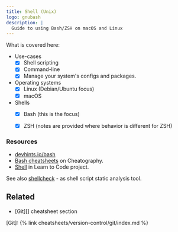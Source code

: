 ```yaml
---
title: Shell (Unix)
logo: gnubash
description: |
  Guide to using Bash/ZSH on macOS and Linux
---
```


What is covered here:

- Use-cases
    - [x] Shell scripting
    - [x] Command-line
    - [x] Manage your system's configs and packages.
- Operating systems
    - [x] Linux (Debian/Ubuntu focus)
    - [x] macOS
- Shells
    - [x] Bash (this is the focus)
    - [x] ZSH (notes are provided where behavior is different for ZSH)


### Resources

- [devhints.io/bash](https://devhints.io/bash)
- [Bash cheatsheets](https://cheatography.com/tag/bash/) on Cheatography.
- [Shell](https://github.com/MichaelCurrin/learn-to-code/tree/master/en/topics/shell) in Learn to Code project.


See also [shellcheck](https://github.com/koalaman/shellcheck/) - as shell script static analysis tool.


## Related

- [Git][] cheatsheet section

[Git]: {% link cheatsheets/version-control/git/index.md %}
